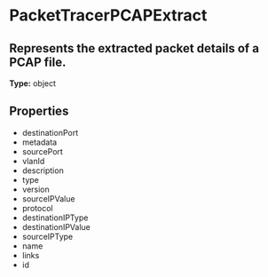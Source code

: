 # PacketTracerPCAPExtract

## Represents the extracted packet details of a PCAP file.

**Type:** object

## Properties
* destinationPort
* metadata
* sourcePort
* vlanId
* description
* type
* version
* sourceIPValue
* protocol
* destinationIPType
* destinationIPValue
* sourceIPType
* name
* links
* id
